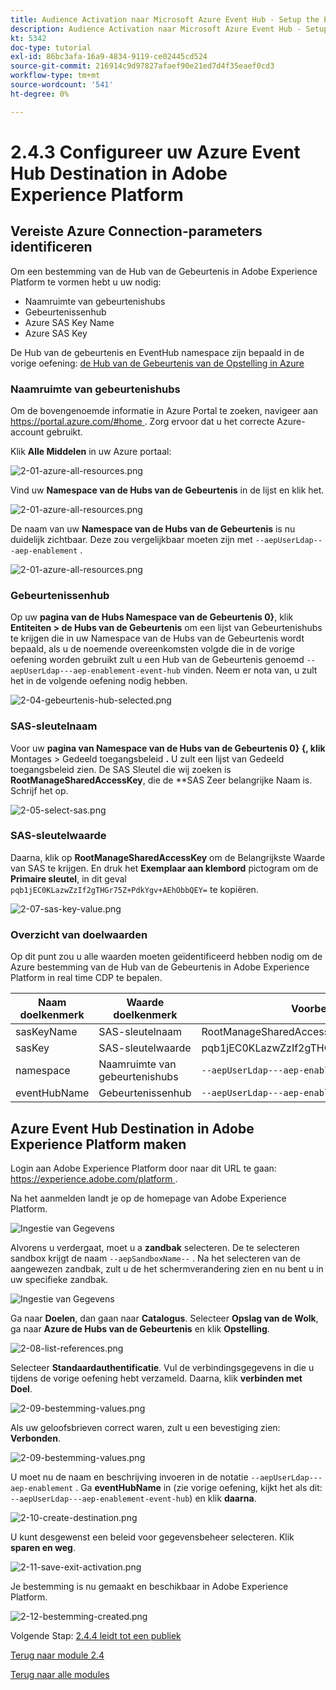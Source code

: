 ```yaml
---
title: Audience Activation naar Microsoft Azure Event Hub - Setup the Event Hub RTCDP destination in Adobe Experience Platform
description: Audience Activation naar Microsoft Azure Event Hub - Setup the Event Hub RTCDP destination in Adobe Experience Platform
kt: 5342
doc-type: tutorial
exl-id: 86bc3afa-16a9-4834-9119-ce02445cd524
source-git-commit: 216914c9d97827afaef90e21ed7d4f35eaef0cd3
workflow-type: tm+mt
source-wordcount: '541'
ht-degree: 0%

---
```


# 2.4.3 Configureer uw Azure Event Hub Destination in Adobe Experience Platform

## Vereiste Azure Connection-parameters identificeren

Om een bestemming van de Hub van de Gebeurtenis in Adobe Experience Platform te vormen hebt u uw nodig:

- Naamruimte van gebeurtenishubs
- Gebeurtenissenhub
- Azure SAS Key Name
- Azure SAS Key

De Hub van de gebeurtenis en EventHub namespace zijn bepaald in de vorige oefening: [ de Hub van de Gebeurtenis van de Opstelling in Azure ](./ex2.md)

### Naamruimte van gebeurtenishubs

Om de bovengenoemde informatie in Azure Portal te zoeken, navigeer aan [ https://portal.azure.com/#home ](https://portal.azure.com/#home). Zorg ervoor dat u het correcte Azure-account gebruikt.

Klik **Alle Middelen** in uw Azure portaal:

![ 2-01-azure-all-resources.png ](./images/201azureallresources.png)

Vind uw **Namespace van de Hubs van de Gebeurtenis** in de lijst en klik het.

![ 2-01-azure-all-resources.png ](./images/201azureallresources1.png)

De naam van uw **Namespace van de Hubs van de Gebeurtenis** is nu duidelijk zichtbaar. Deze zou vergelijkbaar moeten zijn met `--aepUserLdap---aep-enablement` .

![ 2-01-azure-all-resources.png ](./images/201azureallresources2.png)

### Gebeurtenissenhub

Op uw **pagina van de Hubs Namespace van de Gebeurtenis 0}**, klik **Entiteiten > de Hubs van de Gebeurtenis** om een lijst van Gebeurtenishubs te krijgen die in uw Namespace van de Hubs van de Gebeurtenis wordt bepaald, als u de noemende overeenkomsten volgde die in de vorige oefening worden gebruikt zult u een Hub van de Gebeurtenis genoemd `--aepUserLdap---aep-enablement-event-hub` vinden. Neem er nota van, u zult het in de volgende oefening nodig hebben.

![ 2-04-gebeurtenis-hub-selected.png ](./images/204eventhubselected.png)

### SAS-sleutelnaam

Voor uw **pagina van Namespace van de Hubs van de Gebeurtenis 0} {, klik** Montages > Gedeeld toegangsbeleid **.** U zult een lijst van Gedeeld toegangsbeleid zien. De SAS Sleutel die wij zoeken is **RootManageSharedAccessKey**, die de **SAS Zeer belangrijke Naam is. Schrijf het op.

![ 2-05-select-sas.png ](./images/205selectsas.png)

### SAS-sleutelwaarde

Daarna, klik op **RootManageSharedAccessKey** om de Belangrijkste Waarde van SAS te krijgen. En druk het **Exemplaar aan klembord** pictogram om de **Primaire sleutel**, in dit geval `pqb1jEC0KLazwZzIf2gTHGr75Z+PdkYgv+AEhObbQEY=` te kopiëren.

![ 2-07-sas-key-value.png ](./images/207saskeyvalue.png)

### Overzicht van doelwaarden

Op dit punt zou u alle waarden moeten geïdentificeerd hebben nodig om de Azure bestemming van de Hub van de Gebeurtenis in Adobe Experience Platform in real time CDP te bepalen.

| Naam doelkenmerk | Waarde doelkenmerk | Voorbeeldwaarde |
|---|---|---|
| sasKeyName | SAS-sleutelnaam | RootManageSharedAccessKey |
| sasKey | SAS-sleutelwaarde | pqb1jEC0KLazwZzIf2gTHGr75Z+PdkYgv+AEhObbQEY= |
| namespace | Naamruimte van gebeurtenishubs | `--aepUserLdap---aep-enablement` |
| eventHubName | Gebeurtenissenhub | `--aepUserLdap---aep-enablement-event-hub` |

## Azure Event Hub Destination in Adobe Experience Platform maken

Login aan Adobe Experience Platform door naar dit URL te gaan: [ https://experience.adobe.com/platform ](https://experience.adobe.com/platform).

Na het aanmelden landt je op de homepage van Adobe Experience Platform.

![ Ingestie van Gegevens ](./../../../modules/datacollection/module1.2/images/home.png)

Alvorens u verdergaat, moet u a **zandbak** selecteren. De te selecteren sandbox krijgt de naam ``--aepSandboxName--`` . Na het selecteren van de aangewezen zandbak, zult u de het schermverandering zien en nu bent u in uw specifieke zandbak.

![ Ingestie van Gegevens ](./../../../modules/datacollection/module1.2/images/sb1.png)

Ga naar **Doelen**, dan gaan naar **Catalogus**. Selecteer **Opslag van de Wolk**, ga naar **Azure de Hubs van de Gebeurtenis** en klik **Opstelling**.

![ 2-08-list-references.png ](./images/208listdestinations.png)

Selecteer **Standaardauthentificatie**. Vul de verbindingsgegevens in die u tijdens de vorige oefening hebt verzameld. Daarna, klik **verbinden met Doel**.

![ 2-09-bestemming-values.png ](./images/209destinationvalues.png)

Als uw geloofsbrieven correct waren, zult u een bevestiging zien: **Verbonden**.

![ 2-09-bestemming-values.png ](./images/209destinationvaluesa.png)

U moet nu de naam en beschrijving invoeren in de notatie `--aepUserLdap---aep-enablement` . Ga **eventHubName** in (zie vorige oefening, kijkt het als dit: `--aepUserLdap---aep-enablement-event-hub`) en klik **daarna**.

![ 2-10-create-destination.png ](./images/210createdestination.png)

U kunt desgewenst een beleid voor gegevensbeheer selecteren. Klik **sparen en weg**.

![ 2-11-save-exit-activation.png ](./images/211saveexitactivation.png)

Je bestemming is nu gemaakt en beschikbaar in Adobe Experience Platform.

![ 2-12-bestemming-created.png ](./images/212destinationcreated.png)

Volgende Stap: [ 2.4.4 leidt tot een publiek ](./ex4.md)

[Terug naar module 2.4](./segment-activation-microsoft-azure-eventhub.md)

[Terug naar alle modules](./../../../overview.md)
